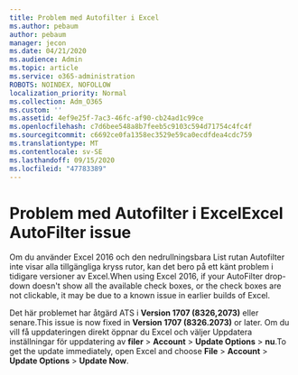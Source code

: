 ```yaml
---
title: Problem med Autofilter i Excel
ms.author: pebaum
author: pebaum
manager: jecon
ms.date: 04/21/2020
ms.audience: Admin
ms.topic: article
ms.service: o365-administration
ROBOTS: NOINDEX, NOFOLLOW
localization_priority: Normal
ms.collection: Adm_O365
ms.custom: ''
ms.assetid: 4ef9e25f-7ac3-46fc-af90-cb24ad1c99ce
ms.openlocfilehash: c7d6bee548a8b7feeb5c9103c594d71754c4fc4f
ms.sourcegitcommit: c6692ce0fa1358ec3529e59ca0ecdfdea4cdc759
ms.translationtype: MT
ms.contentlocale: sv-SE
ms.lasthandoff: 09/15/2020
ms.locfileid: "47783389"
---
```

# <a name="excel-autofilter-issue"></a><span data-ttu-id="92f18-102">Problem med Autofilter i Excel</span><span class="sxs-lookup"><span data-stu-id="92f18-102">Excel AutoFilter issue</span></span>

<span data-ttu-id="92f18-103">Om du använder Excel 2016 och den nedrullningsbara List rutan Autofilter inte visar alla tillgängliga kryss rutor, kan det bero på ett känt problem i tidigare versioner av Excel.</span><span class="sxs-lookup"><span data-stu-id="92f18-103">When using Excel 2016, if your AutoFilter drop-down doesn't show all the available check boxes, or the check boxes are not clickable, it may be due to a known issue in earlier builds of Excel.</span></span> 
  
<span data-ttu-id="92f18-104">Det här problemet har åtgärd ATS i **Version 1707 (8326,2073)** eller senare.</span><span class="sxs-lookup"><span data-stu-id="92f18-104">This issue is now fixed in **Version 1707 (8326.2073)** or later.</span></span> <span data-ttu-id="92f18-105">Om du vill få uppdateringen direkt öppnar du Excel och väljer Uppdatera inställningar för uppdatering av **filer** \> **Account** \> **Update Options** \> **nu**.</span><span class="sxs-lookup"><span data-stu-id="92f18-105">To get the update immediately, open Excel and choose **File** \> **Account** \> **Update Options** \> **Update Now**.</span></span>
  

